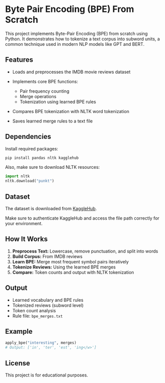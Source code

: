 
# Byte Pair Encoding (BPE) From Scratch

This project implements Byte-Pair Encoding (BPE) from scratch using Python. It demonstrates how to tokenize a text corpus into subword units, a common technique used in modern NLP models like GPT and BERT.

## Features

* Loads and preprocesses the IMDB movie reviews dataset
* Implements core BPE functions:

  * Pair frequency counting
  * Merge operations
  * Tokenization using learned BPE rules
* Compares BPE tokenization with NLTK word tokenization
* Saves learned merge rules to a text file

## Dependencies

Install required packages:

```bash
pip install pandas nltk kagglehub
```

Also, make sure to download NLTK resources:

```python
import nltk
nltk.download("punkt")
```

## Dataset

The dataset is downloaded from [KaggleHub](https://www.kaggle.com/datasets/lakshmi25npathi/imdb-dataset-of-50k-movie-reviews).

Make sure to authenticate KaggleHub and access the file path correctly for your environment.

## How It Works

1. **Preprocess Text:** Lowercase, remove punctuation, and split into words
2. **Build Corpus:** From IMDB reviews
3. **Learn BPE:** Merge most frequent symbol pairs iteratively
4. **Tokenize Reviews:** Using the learned BPE merges
5. **Compare:** Token counts and output with NLTK tokenization

## Output

* Learned vocabulary and BPE rules
* Tokenized reviews (subword level)
* Token count analysis
* Rule file: `bpe_merges.txt`

## Example

```python
apply_bpe("interesting", merges)
# Output: ['in', 'ter', 'est', 'ing</w>']
```

## License

This project is for educational purposes.

